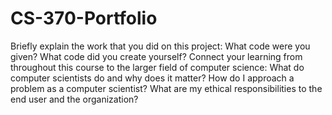 # CS-370-Portfolio

Briefly explain the work that you did on this project: What code were you given? What code did you create yourself?
Connect your learning from throughout this course to the larger field of computer science:
What do computer scientists do and why does it matter?
How do I approach a problem as a computer scientist?
What are my ethical responsibilities to the end user and the organization?
